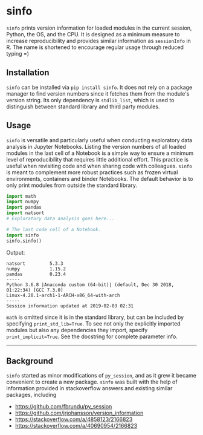 # sinfo

`sinfo` prints version information for loaded modules in the current session,
Python, the OS, and the CPU. It is designed as a minimum measure to increase
reproducibility and provides similar information as `sessionInfo` in R. The
name is shortened to encourage regular usage through reduced typing =)

## Installation

`sinfo` can be installed via `pip install sinfo`. It does not rely on a package
manager to find version numbers since it fetches them from the module's version
string. Its only dependency is `stdlib_list`, which is used to distinguish
between standard library and third party modules.

## Usage

`sinfo` is versatile and particularly useful when conducting exploratory data
analysis in Jupyter Notebooks. Listing the version numbers of all loaded
modules in the last cell of a Notebook is a simple way to ensure a minimum
level of reproducibility that requires little additional effort. This practice
is useful when revisiting code and when sharing code with colleagues. `sinfo`
is meant to complement more robust practices such as frozen virtual
environments, containers and binder Notebooks. The default behavior is to only
print modules from outside the standard library.

```python
import math
import numpy
import pandas
import natsort
# Exploratory data analysis goes here...
```

```python
# The last code cell of a Notebook.
import sinfo
sinfo.sinfo()
```


Output:

```
natsort         5.3.3
numpy           1.15.2
pandas          0.23.4
-----
Python 3.6.8 |Anaconda custom (64-bit)| (default, Dec 30 2018, 01:22:34) [GCC 7.3.0]
Linux-4.20.1-arch1-1-ARCH-x86_64-with-arch
-----
Session information updated at 2019-02-03 02:31
```

`math` is omitted since it is in the standard library, but can be included by
specifying `print_std_lib=True`. To see not only the explicitly imported
modules but also any dependencies they import, specify `print_implicit=True`.
See the docstring for complete parameter info.

---

## Background

`sinfo` started as minor modifications of `py_session`, and as it grew it
became convenient to create a new package. `sinfo` was built with the help of
information provided in stackoverflow answers and existing similar packages,
including

- https://github.com/fbrundu/py_session
- https://github.com/jrjohansson/version_information
- https://stackoverflow.com/a/4858123/2166823
- https://stackoverflow.com/a/40690954/2166823
